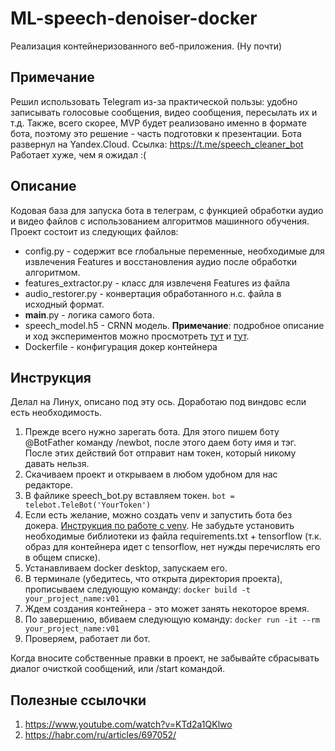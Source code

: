 # ML-speech-denoiser-docker
Реализация контейнеризованного веб-приложения. (Ну почти)
## Примечание
Решил использовать Telegram из-за практической пользы: удобно записывать голосовые сообщения, видео сообщения, пересылать их и т.д. Также, всего скорее, MVP будет реализовано именно в формате бота, поэтому это решение - часть подготовки к презентации.
Бота развернул на Yandex.Cloud. Ссылка: https://t.me/speech_cleaner_bot
Работает хуже, чем я ожидал :(

## Описание
Кодовая база для запуска бота в телеграм, с функцией обработки аудио и видео файлов с использованием алгоритмов машинного обучения. 
Проект состоит из следующих файлов:
- config.py  - содержит все глобальные переменные, необходимые для извлечения Features и восстановления аудио после обработки алгоритмом.
- features_extractor.py - класс для извлеченя Features из файла
- audio_restorer.py - конвертация обработанного н.с. файла в исходный формат.
- __main__.py - логика самого бота.
- speech_model.h5 - CRNN модель. **Примечание**: подробное описание и ход экспериментов можно просмотреть [тут](https://github.com/Svyatocheck/ML-Speech-enhancement) и [тут](https://wandb.ai/sams3pi01?shareProfileType=copy).
- Dockerfile - конфигурация докер контейнера

## Инструкция 
Делал на Линух, описано под эту ось. Доработаю под виндовс если есть необходимость. 
1. Прежде всего нужно зарегать бота. Для этого пишем боту @BotFather команду /newbot, после этого даем боту имя и тэг. После этих действий бот отправит нам токен, который никому давать нельзя.
2. Скачиваем проект и открываем в любом удобном для нас редакторе.
3. В файлике speech_bot.py вставляем токен.
```bot = telebot.TeleBot('YourToken')```
4. Если есть желание, можно создать venv и запустить бота без докера. [Инструкция по работе с venv](https://blog.sedicomm.com/2021/06/29/chto-takoe-venv-i-virtualenv-v-python-i-kak-ih-ispolzovat/#5). Не забудьте установить необходимые библиотеки из файла requirements.txt + tensorflow (т.к. образ для контейнера идет с tensorflow, нет нужды перечислять его в общем списке).
5. Устанавливаем docker desktop, запускаем его.
6. В терминале (убедитесь, что открыта директория проекта), прописываем следующую команду:
``` docker build -t your_project_name:v01 . ```
7. Ждем создания контейнера - это может занять некоторое время.
8. По завершению, вбиваем следующую команду:
``` docker run -it --rm your_project_name:v01 ```
9. Проверяем, работает ли бот.

Когда вносите собственные правки в проект, не забывайте сбрасывать диалог очисткой сообщений, или /start командой.

## Полезные ссылочки
1. https://www.youtube.com/watch?v=KTd2a1QKlwo
2. https://habr.com/ru/articles/697052/
